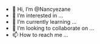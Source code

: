 - 👋 Hi, I’m @Nancyezane
- 👀 I’m interested in ...
- 🌱 I’m currently learning ...
- 💞️ I’m looking to collaborate on ...
- 📫 How to reach me ...

<!---
Nancyezane/Nancyezane is a ✨ special ✨ repository because its `README.md` (this file) appears on your GitHub profile.
You can click the Preview link to take a look at your changes.
--->
